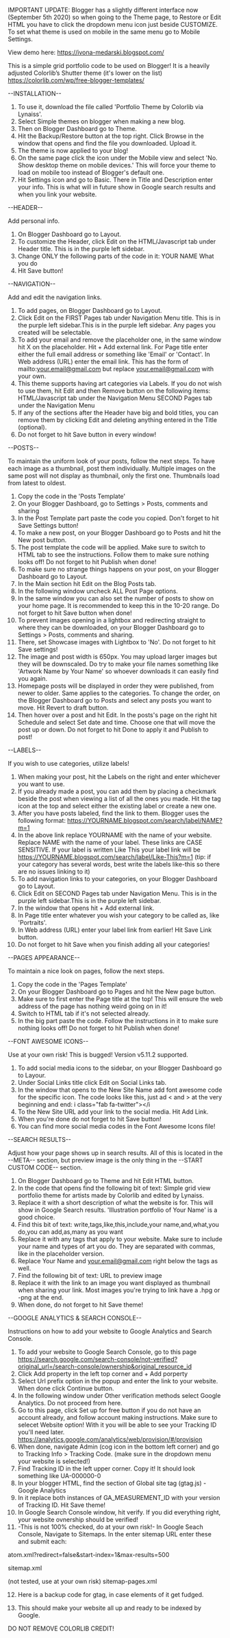 IMPORTANT UPDATE: Blogger has a slightly different interface now (September 5th 2020) so when going to the Theme page, to Restore or Edit HTML you have to click the dropdown menu icon just beside CUSTOMIZE. To set what theme is used on mobile in the same menu go to Mobile Settings.

View demo here: https://ivona-medarski.blogspot.com/

This is a simple grid portfolio code to be used on Blogger! It is a heavily adjusted Colorlib’s Shutter theme (it's lower on the list) https://colorlib.com/wp/free-blogger-templates/


--INSTALLATION--

1. To use it, download the file called 'Portfolio Theme by Colorlib via Lynaiss'.
2. Select Simple themes on blogger when making a new blog.
3. Then on Blogger Dashboard go to Theme. 
4. Hit the Backup/Restore button at the top right. Click Browse in the window that opens and find the file you downloaded. Upload it.
5. The theme is now applied to your blog!
6. On the same page click the icon under the Mobile view and select 'No. Show desktop theme on mobile devices.' This will force your theme to load on mobile too instead of Blogger's default one.
7. Hit Settings icon and go to Basic. There in Title and Description enter your info. This is what will in future show in Google search results and when you link your website.


--HEADER--

Add personal info.

1. On Blogger Dashboard go to Layout.
2. To customize the Header, click Edit on the HTML/Javascript tab under Header title. This is in the purple left sidebar.
3. Change ONLY the following parts of the code in it:
    YOUR NAME
    What you do
4. Hit Save button!


--NAVIGATION--

Add and edit the navigation links.

1. To add pages, on Blogger Dashboard go to Layout. 
2. Click Edit on the FIRST Pages tab under Navigation Menu title. This is in the purple left sidebar.This is in the purple left sidebar. Any pages you created will be selectable.
3. To add your email and remove the placeholder one, in the same window hit X on the placeholder. Hit + Add external link. For Page title enter either the full email address or something like 'Email' or 'Contact'. In Web address (URL) enter the email link. This has the form of mailto:your.email@gmail.com but replace your.email@gmail.com with your own.
4. This theme supports having art categories via Labels. If you do not wish to use them, hit Edit and then Remove button on the following items:
    HTML/Javascript tab under the Navigation Menu
    SECOND Pages tab under the Navigation Menu
5. If any of the sections after the Header have big and bold titles, you can remove them by clicking Edit and deleting anything entered in the Title (optional).
6. Do not forget to hit Save button in every window!


--POSTS--

To maintain the uniform look of your posts, follow the next steps. To have each image as a thumbnail, post them individually. Multiple images on the same post will not display as thumbnail, only the first one. Thumbnails load from latest to oldest.

1. Copy the code in the 'Posts Template'
2. On your Blogger Dashboard, go to Settings > Posts, comments and sharing
3. In the Post Template part paste the code you copied. Don't forget to hit Save Settings button!
4. To make a new post, on your Blogger Dashboard go to Posts and hit the New post button.
5. The post template the code will be applied. Make sure to switch to HTML tab to see the instructions. Follow them to make sure nothing looks off! Do not forget to hit Publish when done!
6. To make sure no strange things happens on your post, on your Blogger Dashboard go to Layout.
7. In the Main section hit Edit on the Blog Posts tab.
8. In the following window uncheck ALL Post Page options.
9. In the same window you can also set the number of posts to show on your home page. It is recommended to keep this in the 10-20 range. Do not forget to hit Save button when done!
11. To prevent images opening in a lightbox and redirecting straight to where they can be downloaded, on your Blogger Dashboard go to Settings > Posts, comments and sharing.
12. There, set Showcase images with Lightbox to 'No'. Do not forget to hit Save settings!
13. The image and post width is 650px. You may upload larger images but they will be downscaled. Do try to make your file names something like 'Artwork Name by Your Name' so whoever downloads it can easily find you again.
14. Homepage posts will be displayed in order they were published, from newer to older. Same applies to the categories. To change the order, on the Blogger Dashboard go to Posts and select any posts you want to move. Hit Revert to draft button.
15. Then hover over a post and hit Edit. In the posts's page on the right hit Schedule and select Set date and time. Choose one that will move the post up or down. Do not forget to hit Done to apply it and Publish to post!


--LABELS--

If you wish to use categories, utilize labels!

1. When making your post, hit the Labels on the right and enter whichever you want to use.
2. If you already made a post, you can add them by placing a checkmark beside the post when viewing a list of all the ones you made. Hit the tag icon at the top and select either the existing label or create a new one.
3. After you have posts labeled, find the link to them. Blogger uses the following format: 
https://YOURNAME.blogspot.com/search/label/NAME?m=1
4. In the above link replace YOURNAME with the name of your website. Replace NAME with the name of your label. These links are CASE SENSITIVE. If your label is written Like This your label link will be https://YOURNAME.blogspot.com/search/label/Like-This?m=1 (tip: if your category has several words, best write the labels like-this so there are no issues linking to it)
5. To add navigation links to your categories, on your Blogger Dashboard go to Layout.
6. Click Edit on SECOND Pages tab under Navigation Menu. This is in the purple left sidebar.This is in the purple left sidebar.
7. In the window that opens hit + Add external link.
8. In Page title enter whatever you wish your category to be called as, like 'Portraits'.
9. In Web address (URL) enter your label link from earlier! Hit Save Link button.
10. Do not forget to hit Save when you finish adding all your categories!


--PAGES APPEARANCE--

To maintain a nice look on pages, follow the next steps.

1. Copy the code in the 'Pages Template'
2. On your Blogger Dashboard go to Pages and hit the New page button.
3. Make sure to first enter the Page title at the top! This will ensure the web address of the page has nothing weird going on in it!
4. Switch to HTML tab if it's not selected already.
5. In the big part paste the code. Follow the instructions in it to make sure nothing looks off! Do not forget to hit Publish when done!


--FONT AWESOME ICONS--

Use at your own risk! This is bugged! Version v5.11.2 supported.

1. To add social media icons to the sidebar, on your Blogger Dashboard go to Layour.
2. Under Social Links title click Edit on Social Links tab.
3. In the window that opens to the New Site Name add font awesome code for the specific icon. The code looks like this, just ad < and > at the very beginning and end: 
i class="fab fa-twitter"></i
4. To the New Site URL add your link to the social media. Hit Add Link.
5. When you're done do not forget to hit Save button!
6. You can find more social media codes in the Font Awesome Icons file!

--SEARCH RESULTS--

Adjust how your page shows up in search results. All of this is located in the --META-- section, but preview image is the only thing in the --START CUSTOM CODE-- section.

1. On Blogger Dashboard go to Theme and hit Edit HTML button.
2. In the code that opens find the following bit of text:
    Simple grid view portfolio theme for artists made by Colorlib and edited by Lynaiss.
3. Replace it with a short description of what the website is for. This will show in Google Search results. 'Illustration portfolio of Your Name' is a good choice.
4. Find this bit of text:
    write,tags,like,this,include,your name,and,what,you do,you can add,as,many as you want
5. Replace it with any tags that apply to your website. Make sure to include your name and types of art you do. They are separated with commas, like in the placeholder version.
6. Replace Your Name and your.email@gmail.com right below the tags as well. 
7. Find the following bit of text: 
    URL to preview image
8. Replace it with the link to an image you want displayed as thumbnail when sharing your link. Most images you're trying to link have a .hpg or -png at the end.
9. When done, do not forget to hit Save theme!


--GOOGLE ANALYTICS & SEARCH CONSOLE--

Instructions on how to add your website to Google Analytics and Search Console.

1. To add your website to Google Search Console, go to this page https://search.google.com/search-console/not-verified?original_url=/search-console/ownership&original_resource_id
2. Click Add property in the left top corner and + Add porperty
3. Select Url prefix option in the popup and enter the link to your website. When done click Continue button.
4. In the following window under Other verification methods select Google Analytics. Do not proceed from here.
5. Go to this page, click Set up for free button if you do not have an account already, and follow account making instructions. Make sure to selecet Website option! With it you will be able to see your Tracking ID you'll need later.  https://analytics.google.com/analytics/web/provision/#/provision
6. When done, navigate Admin (cog icon in the bottom left corner) and go to Tracking Info > Tracking Code. (make sure in the dropdown menu your website is selected!)
7. Find Tracking ID in the left upper corner. Copy it! It should look something like UA-000000-0
8. In your blogger HTML, find the section of Global site tag (gtag.js) - Google Analytics
9. In it replace both instances of GA_MEASUREMENT_ID with your version of Tracking ID. Hit Save theme!
10. In Google Search Console window, hit verify. If you did everything right, your website ovnership should be verified!
11. -This is not 100% checked, do at your own risk!- 
In Google Seach Console, Navigate to Sitemaps. In the enter sitemap URL enter these and submit each:

atom.xml?redirect=false&start-index=1&max-results=500

sitemap.xml

(not tested, use at your own risk) sitemap-pages.xml

12. Here is a backup code for gtag, in case elements of it get fudged.

<!-- Global site tag (gtag.js) - Google Analytics -->
<script async src="https://www.googletagmanager.com/gtag/js?id=GA_MEASUREMENT_ID"></script>
<script>
  window.dataLayer = window.dataLayer || [];
  function gtag(){dataLayer.push(arguments);}
  gtag('js', new Date());

  gtag('config', 'GA_MEASUREMENT_ID');
</script>

13. This should make your website all up and ready to be indexed by Google.

DO NOT REMOVE COLORLIB CREDIT!

